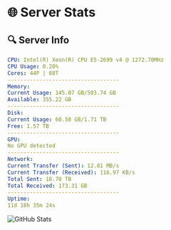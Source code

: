 # 🌐 Server Stats
## 🔍 Server Info
```yaml
CPU: Intel(R) Xeon(R) CPU E5-2699 v4 @ 1272.70MHz
CPU Usage: 0.20%
Cores: 44P | 88T
-----------------------------------
Memory:
Current Usage: 145.07 GB/503.74 GB
Available: 355.22 GB
-----------------------------------
Disk:
Current Usage: 60.58 GB/1.71 TB
Free: 1.57 TB
-----------------------------------
GPU:
No GPU detected
-----------------------------------
Network:
Current Transfer (Sent): 12.81 MB/s
Current Transfer (Received): 116.97 KB/s
Total Sent: 18.70 TB
Total Received: 173.31 GB
-----------------------------------
Uptime:
11d 18h 35m 24s
```
![GitHub Stats](https://img.shields.io/badge/Updated-2025-03-19_15:58:13-blue)